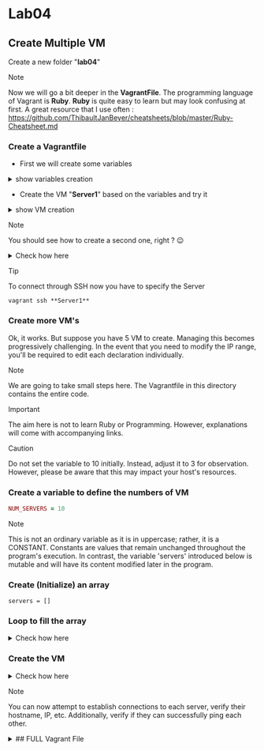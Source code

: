 # Lab04
## Create Multiple VM
Create a new folder "**lab04**"

> [!NOTE]
> Now we will go a bit deeper in the **VagrantFile**.
> The programming language of Vagrant is **Ruby**.
> **Ruby** is quite easy to learn but may look confusing at first.
> A great resource that I use often : https://github.com/ThibaultJanBeyer/cheatsheets/blob/master/Ruby-Cheatsheet.md

### Create a Vagrantfile
* First we will create some variables
<details><summary>show variables creation</summary>
<p>

```ruby
# SERVER 1
HOST1_NAME = "Server1"
HOST1_BOX = "envimation/ubuntu-xenial"
HOST1_IP = "10.0.5.10"
```
</p></details>

* Create the VM "**Server1**" based on the variables and try it
<details><summary>show VM creation</summary>
<p>

```ruby
Vagrant.configure("2") do |config|
  # SERVER 1
  config.vm.define HOST1_NAME do |host1|
    host1.vm.box = HOST1_BOX
    host1.vm.hostname = HOST1_NAME
    host1.vm.network "private_network", ip: HOST1_IP
  end
end
```
* You can check the **hostname** with ssh

```bash
vagrant@Server1:~$ hostname
Server1
```
</p></details>

> [!NOTE]
> You should see how to create a second one, right ? :wink:

<details><summary>Check how here</summary>
<p>

```ruby
# SERVER 1
HOST1_NAME = "Server1"
HOST1_BOX = "envimation/ubuntu-xenial"
HOST1_IP = "10.0.5.10"

# SERVER 2
HOST2_NAME = "Server2"
HOST2_BOX = "envimation/ubuntu-xenial"
HOST2_IP = "10.0.5.11"

Vagrant.configure("2") do |config|
  # SERVER 1
  config.vm.define HOST1_NAME do |host1|
    host1.vm.box = HOST1_BOX
    host1.vm.hostname = HOST1_NAME
    host1.vm.network "private_network", ip: HOST1_IP
  end

  # SERVER 2
  config.vm.define HOST2_NAME do |host2|
    host2.vm.box = HOST2_BOX
    host2.vm.hostname = HOST2_NAME
    host2.vm.network "private_network", ip: HOST2_IP
  end
end
```

</p></details>

> [!TIP]
> To connect through SSH now you have to specify the Server
> ```
> vagrant ssh **Server1**
> ```

### Create more VM's
Ok, it works.  But suppose you have 5 VM to create.
Managing this becomes progressively challenging.
In the event that you need to modify the IP range, you'll be required to edit each declaration individually.

> [!NOTE]
> We are going to take small steps here.
> The Vagrantfile in this directory contains the entire code.

> [!IMPORTANT]
> The aim here is not to learn Ruby or Programming.
> However, explanations will come with accompanying links.

> [!CAUTION]
> Do not set the variable to 10 initially.
> Instead, adjust it to 3 for observation.
> However, please be aware that this may impact your host's resources.

### Create a variable to define the numbers of VM

```ruby
NUM_SERVERS = 10
```

> [!NOTE]
> This is not an ordinary variable as it is in uppercase; rather, it is a CONSTANT.
> Constants are values that remain unchanged throughout the program's execution. 
> In contrast, the variable 'servers' introduced below is mutable and will have its content modified later in the program.

### Create (Initialize) an array

```
servers = []
```

### Loop to fill the array
<details><summary>Check how here</summary>
<p>

```ruby
num_servers.times do |i|
  server_name = "Server#{i + 1}"
  server_ip = "10.0.5.#{i + 10}"  # Starting IP address from 10.0.5.10
  server_config = {
    name: server_name,
    box: "envimation/ubuntu-xenial",
    ip: server_ip
  }
  servers << server_config  # Add server configuration to the array
end
```
</p></details>

### Create the VM
<details><summary>Check how here</summary>
<p>

```ruby
Vagrant.configure("2") do |config|
  servers.each do |server|
    config.vm.define server[:name] do |srv|
      srv.vm.box = server[:box]
      srv.vm.hostname = server[:name]
      srv.vm.network "private_network", ip: server[:ip]
    end
  end
end
```

</p></details>

> [!NOTE]
> You can now attempt to establish connections to each server, verify their hostname, IP, etc.
> Additionally, verify if they can successfully ping each other.

<details><summary>## FULL Vagrant File</summary>
<p>

```ruby
# Define the number of servers
num_servers = 3

# Initialize an empty array to store server configurations
servers = []

# Loop through to create server configurations
num_servers.times do |i|
  server_name = "Server#{i + 1}"
  server_ip = "10.0.5.#{i + 10}"  # Starting IP address from 10.0.5.10
  server_ssh_port = 2220 + i
  server_config = {
    name: server_name,
    box: "envimation/ubuntu-xenial",
    ip: server_ip,
    ssh_port: server_ssh_port
  }
  servers << server_config  # Add server configuration to the array
end

Vagrant.configure("2") do |config|
  servers.each do |server|
    config.vm.define server[:name] do |srv|
      srv.vm.box = server[:box]
      srv.vm.hostname = server[:name]
      srv.vm.network "private_network", ip: server[:ip]
    end
  end
end

```

</p></details>